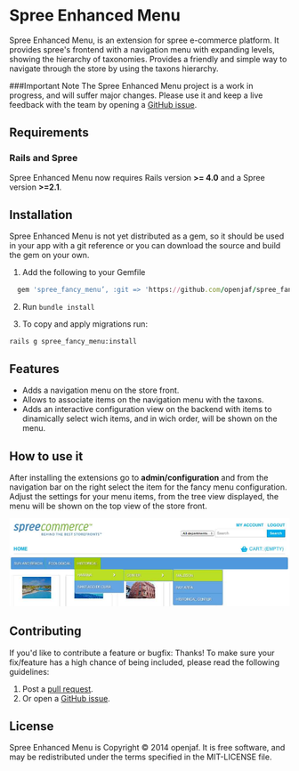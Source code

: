Spree Enhanced Menu
==============
Spree Enhanced Menu, is an extension for spree e-commerce platform. It provides spree's frontend with a navigation menu with expanding levels, showing the hierarchy of taxonomies. Provides a friendly and simple way to navigate through the store by using the taxons hierarchy.

###Important Note
The Spree Enhanced Menu project is a work in progress, and will suffer major changes. Please use it and keep a live feedback with the team by opening a [GitHub issue](https://github.com/openjaf/spree_fancy_menu/issues/new).

Requirements
------------
### Rails and Spree
Spree Enhanced Menu now requires Rails version **>= 4.0** and a Spree version **>=2.1**.

Installation
------------

Spree Enhanced Menu is not yet distributed as a gem, so it should be used in your app with a git reference or you can download the source and build the gem on your own.

1. Add the following to your Gemfile

  ```ruby
    gem 'spree_fancy_menu’, :git => 'https://github.com/openjaf/spree_fancy_menu.git', :branch => 'master'
  ```

2. Run `bundle install`

3. To copy and apply migrations run:

  ```
  rails g spree_fancy_menu:install
  ```

Features
------------

- Adds a navigation menu on the store front.
- Allows to associate items on the navigation menu with the taxons.
- Adds an interactive configuration view on the backend with items to dinamically select wich items, and in wich order, will be shown on the menu.


How to use it
------------

After installing the extensions go to **admin/configuration** and from the navigation bar on the right select the item for the fancy menu configuration. Adjust the settings for your menu items, from the tree view displayed, the menu will be shown on the top view of the store front.

![Banner on Store](/readme_images/menu_view.jpg?raw=true "Banner on Store")


Contributing
------------

If you'd like to contribute a feature or bugfix: Thanks! To make sure your
fix/feature has a high chance of being included, please read the following
guidelines:

1. Post a [pull request](https://github.com/openjaf/spree_fancy_menu/compare/).
2. Or open a [GitHub issue](https://github.com/openjaf/spree_fancy_menu/issues/new).

License
-------

Spree Enhanced Menu is Copyright © 2014 openjaf. It is free software, and may be
redistributed under the terms specified in the MIT-LICENSE file.
